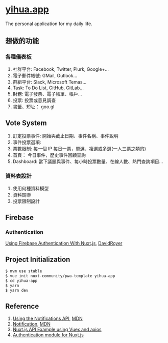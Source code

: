 # [yihua.app](https://yihua.app/)

The personal application for my daily life.

## 想做的功能

### 各種儀表板

1. 社群平台: Facebook, Twitter, Plurk, Google+...
2. 電子郵件帳號: GMail, Outlook...
3. 群組平台: Slack, Microsoft Temas...
4. Task: To Do List, GitHub, GitLab...
5. 財務: 電子發票、電子帳單、帳戶...
6. 投票: 投票或意見調查
7. 書籤、短址： goo.gl

## Vote System

1. 訂定投票事件: 開始與截止日期、事件名稱、事件說明
2. 事件投票選項: 
3. 票數限制: 每一個 IP 每日一票，單選、複選或多選(一人三票之類的)
4. 首頁： 今日事件，歷史事件回顧查詢
5. Dashboard: 當下議題與事件、每小時投票數量、在線人數、熱門查詢項目...

### 資料表設計

1. 使用何種資料模型
2. 資料關聯
3. 投票限制設計

## Firebase

### Authentication

[Using Firebase Authentication With Nuxt.js](https://www.davidroyer.me/blog/using-firebase-authentication-with-nuxtjs), [DavidRoyer](https://www.davidroyer.me/)

## Project Initialization

``` bash
$ nvm use stable
$ vue init nuxt-community/pwa-template yihua-app
$ cd yihua-app
$ yarn
$ yarn dev
```

## Reference

1. [Using the Notifications API](https://developer.mozilla.org/en-US/docs/Web/API/Notifications_API/Using_the_Notifications_API), [MDN](https://developer.mozilla.org/en-US/)
2. [Notification](https://developer.mozilla.org/zh-TW/docs/Web/API/notification), [MDN](https://developer.mozilla.org/en-US/)
3. [Nuxt.js API Example using Vuex and axios](https://github.com/davidroyer/nuxt-api-example)
4. [Authentication module for Nuxt.js](https://github.com/nuxt-community/auth-module)